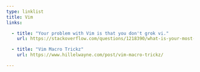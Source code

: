 ```yaml
---
type: linklist
title: Vim
links:

  - title: "Your problem with Vim is that you don't grok vi."
    url: https://stackoverflow.com/questions/1218390/what-is-your-most-productive-shortcut-with-vim/1220118

  - title: "Vim Macro Trickz"
    url: https://www.hillelwayne.com/post/vim-macro-trickz/

---
```



